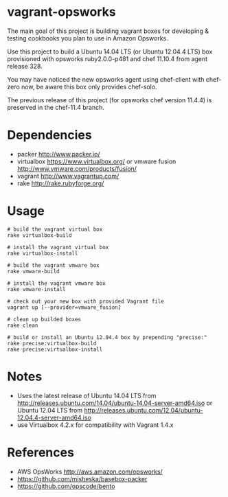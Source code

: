 # vagrant-opsworks

The main goal of this project is building vagrant boxes for developing & testing cookbooks you plan to use in Amazon Opsworks.

Use this project to build a Ubuntu 14.04 LTS (or Ubuntu 12.04.4 LTS) box provisioned with opsworks ruby2.0.0-p481 and chef 11.10.4 from agent release 328.

You may have noticed the new opsworks agent using chef-client with chef-zero now, be aware this box only provides chef-solo.

The previous release of this project (for opsworks chef version 11.4.4) is preserved in the chef-11.4 branch.

# Dependencies

* packer http://www.packer.io/
* virtualbox https://www.virtualbox.org/ or vmware fusion http://www.vmware.com/products/fusion/
* vagrant http://www.vagrantup.com/
* rake http://rake.rubyforge.org/

# Usage

    # build the vagrant virtual box
    rake virtualbox-build

    # install the vagrant virtual box
    rake virtualbox-install

    # build the vagrant vmware box
    rake vmware-build

    # install the vagrant vmware box
    rake vmware-install

    # check out your new box with provided Vagrant file
    vagrant up [--provider=vmware_fusion]

    # clean up builded boxes
    rake clean

    # build or install an Ubuntu 12.04.4 box by prepending "precise:"
    rake precise:virtualbox-build
    rake precise:virtualbox-install

# Notes

* Uses the latest release of Ubuntu 14.04 LTS from http://releases.ubuntu.com/14.04/ubuntu-14.04-server-amd64.iso or Ubuntu 12.04 LTS from http://releases.ubuntu.com/12.04/ubuntu-12.04.4-server-amd64.iso
* use Virtualbox 4.2.x for compatibility with Vagrant 1.4.x

# References
* AWS OpsWorks http://aws.amazon.com/opsworks/
* https://github.com/misheska/basebox-packer
* https://github.com/opscode/bento
